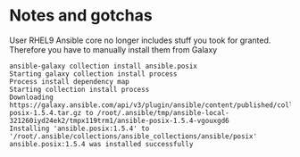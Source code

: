 # Notes and gotchas

User RHEL9 Ansible core no longer includes stuff you took for granted. Therefore you have to manually install them from Galaxy

```
ansible-galaxy collection install ansible.posix
Starting galaxy collection install process
Process install dependency map
Starting collection install process
Downloading https://galaxy.ansible.com/api/v3/plugin/ansible/content/published/collections/artifacts/ansible-posix-1.5.4.tar.gz to /root/.ansible/tmp/ansible-local-321260iyd24ek2/tmpx119trm1/ansible-posix-1.5.4-vgouxgd6
Installing 'ansible.posix:1.5.4' to '/root/.ansible/collections/ansible_collections/ansible/posix'
ansible.posix:1.5.4 was installed successfully
```
